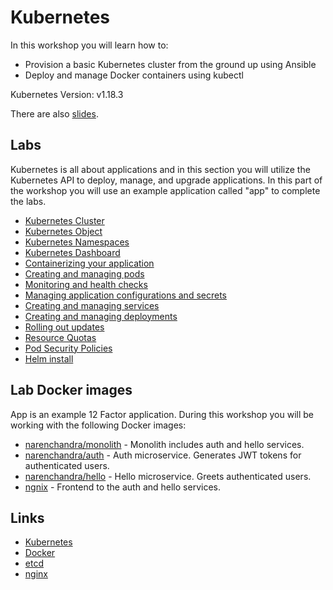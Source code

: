 # Kubernetes

In this workshop you will learn how to:

* Provision a basic Kubernetes cluster from the ground up using Ansible
* Deploy and manage Docker containers using kubectl

Kubernetes Version: v1.18.3

There are also [slides]().

## Labs

Kubernetes is all about applications and in this section you will utilize the Kubernetes API to deploy, manage, and upgrade applications. In this part of the workshop you will use an example application called "app" to complete the labs.

* [Kubernetes Cluster](kubernetes-cluster/README.md)
* [Kubernetes Object](kubernetes-lab/kubernetes/labs/Kubernetes-Object.md)
* [Kubernetes Namespaces](kubernetes-lab/kubernetes/labs/Kubernetes-Namespaces.md)
* [Kubernetes Dashboard](kubernetes-lab/kubernetes-dashboard/README.md)
* [Containerizing your application](kubernetes-lab/kubernetes/labs/containerizing-your-application.md)
* [Creating and managing pods](kubernetes-lab/kubernetes/labs/creating-and-managing-pods.md)
* [Monitoring and health checks](kubernetes-lab/kubernetes/labs/monitoring-and-health-checks.md)
* [Managing application configurations and secrets](kubernetes-lab/kubernetes/labs/managing-application-configurations-and-secrets.md)
* [Creating and managing services](kubernetes-lab/kubernetes/labs/creating-and-managing-services.md)
* [Creating and managing deployments](kubernetes-lab/kubernetes/labs/creating-and-managing-deployments.md)
* [Rolling out updates](kubernetes-lab/kubernetes/labs/rolling-out-updates.md)
* [Resource Quotas](kubernetes-lab/kubernetes/labs/Resource-Quotas.md)
* [Pod Security Policies](kubernetes-lab/kubernetes/labs/Pod-Security-Policies.md)
* [Helm install](kubernetes-lab/helm/helm-install/README.md)

## Lab Docker images

App is an example 12 Factor application. During this workshop you will be working with the following Docker images:

* [narenchandra/monolith](https://hub.docker.com/r/narenchandra/monolith) - Monolith includes auth and hello services.
* [narenchandra/auth](https://hub.docker.com/r/narenchandra/auth) - Auth microservice. Generates JWT tokens for authenticated users.
* [narenchandra/hello](https://hub.docker.com/r/narenchandra/hello) - Hello microservice. Greets authenticated users.
* [ngnix](https://hub.docker.com/_/nginx) - Frontend to the auth and hello services.
## Links

  * [Kubernetes](https://www.kubernetes.io)
  * [Docker](https://docs.docker.com)
  * [etcd](https://coreos.com/docs/distributed-configuration/getting-started-with-etcd)
  * [nginx](http://nginx.org)

